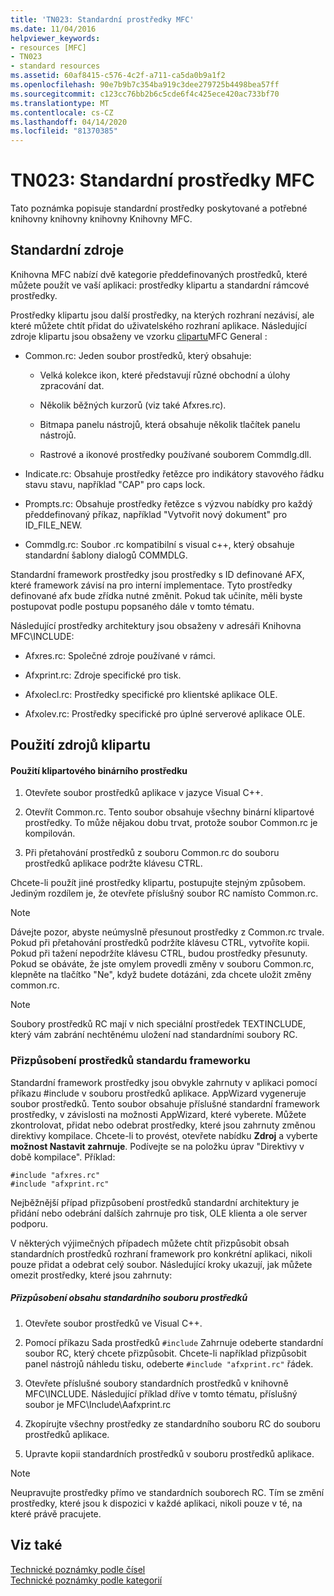 ```yaml
---
title: 'TN023: Standardní prostředky MFC'
ms.date: 11/04/2016
helpviewer_keywords:
- resources [MFC]
- TN023
- standard resources
ms.assetid: 60af8415-c576-4c2f-a711-ca5da0b9a1f2
ms.openlocfilehash: 90e7b9b7c354ba919c3dee279725b4498bea57ff
ms.sourcegitcommit: c123cc76bb2b6c5cde6f4c425ece420ac733bf70
ms.translationtype: MT
ms.contentlocale: cs-CZ
ms.lasthandoff: 04/14/2020
ms.locfileid: "81370385"
---
```

# <a name="tn023-standard-mfc-resources"></a>TN023: Standardní prostředky MFC

Tato poznámka popisuje standardní prostředky poskytované a potřebné knihovny knihovny knihovny Knihovny MFC.

## <a name="standard-resources"></a>Standardní zdroje

Knihovna MFC nabízí dvě kategorie předdefinovaných prostředků, které můžete použít ve vaší aplikaci: prostředky klipartu a standardní rámcové prostředky.

Prostředky klipartu jsou další prostředky, na kterých rozhraní nezávisí, ale které můžete chtít přidat do uživatelského rozhraní aplikace. Následující zdroje klipartu jsou obsaženy ve vzorku [clipartu](../overview/visual-cpp-samples.md)MFC General :

- Common.rc: Jeden soubor prostředků, který obsahuje:

  - Velká kolekce ikon, které představují různé obchodní a úlohy zpracování dat.

  - Několik běžných kurzorů (viz také Afxres.rc).

  - Bitmapa panelu nástrojů, která obsahuje několik tlačítek panelu nástrojů.

  - Rastrové a ikonové prostředky používané souborem Commdlg.dll.

- Indicate.rc: Obsahuje prostředky řetězce pro indikátory stavového řádku stavu stavu, například "CAP" pro caps lock.

- Prompts.rc: Obsahuje prostředky řetězce s výzvou nabídky pro každý předdefinovaný příkaz, například "Vytvořit nový dokument" pro ID_FILE_NEW.

- Commdlg.rc: Soubor .rc kompatibilní s visual c++, který obsahuje standardní šablony dialogů COMMDLG.

Standardní framework prostředky jsou prostředky s ID definované AFX, které framework závisí na pro interní implementace. Tyto prostředky definované afx bude zřídka nutné změnit. Pokud tak učiníte, měli byste postupovat podle postupu popsaného dále v tomto tématu.

Následující prostředky architektury jsou obsaženy v adresáři Knihovna MFC\INCLUDE:

- Afxres.rc: Společné zdroje používané v rámci.

- Afxprint.rc: Zdroje specifické pro tisk.

- Afxolecl.rc: Prostředky specifické pro klientské aplikace OLE.

- Afxolev.rc: Prostředky specifické pro úplné serverové aplikace OLE.

## <a name="using-clip-art-resources"></a>Použití zdrojů klipartu

#### <a name="to-use-a-clip-art-binary-resource"></a>Použití klipartového binárního prostředku

1. Otevřete soubor prostředků aplikace v jazyce Visual C++.

1. Otevřít Common.rc. Tento soubor obsahuje všechny binární klipartové prostředky. To může nějakou dobu trvat, protože soubor Common.rc je kompilován.

1. Při přetahování prostředků z souboru Common.rc do souboru prostředků aplikace podržte klávesu CTRL.

Chcete-li použít jiné prostředky klipartu, postupujte stejným způsobem. Jediným rozdílem je, že otevřete příslušný soubor RC namísto Common.rc.

> [!NOTE]
> Dávejte pozor, abyste neúmyslně přesunout prostředky z Common.rc trvale. Pokud při přetahování prostředků podržíte klávesu CTRL, vytvoříte kopii. Pokud při tažení nepodržíte klávesu CTRL, budou prostředky přesunuty. Pokud se obáváte, že jste omylem provedli změny v souboru Common.rc, klepněte na tlačítko "Ne", když budete dotázáni, zda chcete uložit změny common.rc.

> [!NOTE]
> Soubory prostředků RC mají v nich speciální prostředek TEXTINCLUDE, který vám zabrání nechtěnému uložení nad standardními soubory RC.

### <a name="customizing-standard-framework-resources"></a>Přizpůsobení prostředků standardu frameworku

Standardní framework prostředky jsou obvykle zahrnuty v aplikaci pomocí příkazu #include v souboru prostředků aplikace. AppWizard vygeneruje soubor prostředků. Tento soubor obsahuje příslušné standardní framework prostředky, v závislosti na možnosti AppWizard, které vyberete. Můžete zkontrolovat, přidat nebo odebrat prostředky, které jsou zahrnuty změnou direktivy kompilace. Chcete-li to provést, otevřete nabídku **Zdroj** a vyberte **možnost Nastavit zahrnuje**. Podívejte se na položku úprav "Direktivy v době kompilace". Příklad:

```
#include "afxres.rc"
#include "afxprint.rc"
```

Nejběžnější případ přizpůsobení prostředků standardní architektury je přidání nebo odebrání dalších zahrnuje pro tisk, OLE klienta a ole server podporu.

V některých výjimečných případech můžete chtít přizpůsobit obsah standardních prostředků rozhraní framework pro konkrétní aplikaci, nikoli pouze přidat a odebrat celý soubor. Následující kroky ukazují, jak můžete omezit prostředky, které jsou zahrnuty:

##### <a name="to-customize-the-contents-of-a-standard-resource-file"></a>Přizpůsobení obsahu standardního souboru prostředků

1. Otevřete soubor prostředků ve Visual C++.

1. Pomocí příkazu Sada prostředků `#include` Zahrnuje odeberte standardní soubor RC, který chcete přizpůsobit. Chcete-li například přizpůsobit panel nástrojů náhledu tisku, odeberte `#include "afxprint.rc"` řádek.

1. Otevřete příslušné soubory standardních prostředků v knihovně MFC\INCLUDE. Následující příklad dříve v tomto tématu, příslušný soubor je MFC\Include\Aafxprint.rc

1. Zkopírujte všechny prostředky ze standardního souboru RC do souboru prostředků aplikace.

1. Upravte kopii standardních prostředků v souboru prostředků aplikace.

> [!NOTE]
> Neupravujte prostředky přímo ve standardních souborech RC. Tím se změní prostředky, které jsou k dispozici v každé aplikaci, nikoli pouze v té, na které právě pracujete.

## <a name="see-also"></a>Viz také

[Technické poznámky podle čísel](../mfc/technical-notes-by-number.md)<br/>
[Technické poznámky podle kategorií](../mfc/technical-notes-by-category.md)
